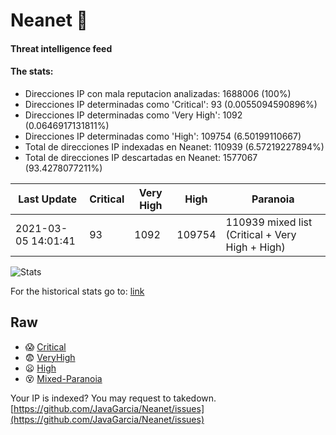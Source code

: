 # Neanet :hocho:
#### Threat intelligence feed
#### The stats:

- Direcciones IP con mala reputacion analizadas: 1688006 (100%)
- Direcciones IP determinadas como 'Critical':  93 (0.0055094590896%)
- Direcciones IP determinadas como 'Very High':  1092 (0.0646917131811%)
- Direcciones IP determinadas como 'High':  109754 (6.50199110667)
- Total de direcciones IP indexadas en Neanet:  110939 (6.57219227894%)
- Total de direcciones IP descartadas en Neanet:  1577067 (93.4278077211%)

| Last Update | Critical | Very High | High | Paranoia |
| --- | --- | --- | --- | --- |
| 2021-03-05 14:01:41 | 93 | 1092 | 109754 | 110939 mixed list (Critical + Very High + High)|

![Stats](https://docs.google.com/spreadsheets/d/e/2PACX-1vSnaNMIXVabIpDJjufMlzH7poXnshF3mgd8Is1g9ytUEzVsP5my4Trn8f-xkoLLQ38xpL3HtmUexLo6/pubchart?oid=501124687&format=image)

For the historical stats go to: [link](/stats.csv)
## Raw
- :scream: [Critical](https://raw.githubusercontent.com/JavaGarcia/Neanet/master/blacklists/neanet_critical.txt)
- :fearful: [VeryHigh](https://raw.githubusercontent.com/JavaGarcia/Neanet/master/blacklists/neanet_veryHigh.txtt)
- :frowning: [High](https://raw.githubusercontent.com/JavaGarcia/Neanet/master/blacklists/neanet_high.txt)
- :dizzy_face: [Mixed-Paranoia](https://raw.githubusercontent.com/JavaGarcia/Neanet/master/blacklists/neanet_all.txt)


Your IP is indexed? You may request to takedown. [https://github.com/JavaGarcia/Neanet/issues](https://github.com/JavaGarcia/Neanet/issues)





































































































































































































































































































































































































































































































































































































































































































































































































































































































































































































































































































































































































































































































































































































































































































































































































































































































































































































































































































































































































































































































































































































































































































































































































































































































































































































































































































































































































































































































































































































































































































































































































































































































































































































































































































































































































































































































































































































































































































































































































































































































































































































































































































































































































































































































































































































































































































































































































































